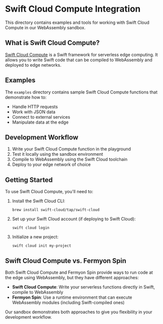 # Swift Cloud Compute Integration

This directory contains examples and tools for working with Swift Cloud Compute in our WebAssembly sandbox.

## What is Swift Cloud Compute?

[Swift Cloud Compute](https://github.com/swift-cloud/Compute) is a Swift framework for serverless edge computing. It allows you to write Swift code that can be compiled to WebAssembly and deployed to edge networks.

## Examples

The `examples` directory contains sample Swift Cloud Compute functions that demonstrate how to:
- Handle HTTP requests
- Work with JSON data
- Connect to external services
- Manipulate data at the edge

## Development Workflow

1. Write your Swift Cloud Compute function in the playground
2. Test it locally using the sandbox environment
3. Compile to WebAssembly using the Swift Cloud toolchain
4. Deploy to your edge network of choice

## Getting Started

To use Swift Cloud Compute, you'll need to:

1. Install the Swift Cloud CLI:
   ```
   brew install swift-cloud/tap/swift-cloud
   ```

2. Set up your Swift Cloud account (if deploying to Swift Cloud):
   ```
   swift cloud login
   ```

3. Initialize a new project:
   ```
   swift cloud init my-project
   ```

## Swift Cloud Compute vs. Fermyon Spin

Both Swift Cloud Compute and Fermyon Spin provide ways to run code at the edge using WebAssembly, but they have different approaches:

- **Swift Cloud Compute**: Write your serverless functions directly in Swift, compile to WebAssembly
- **Fermyon Spin**: Use a runtime environment that can execute WebAssembly modules (including Swift-compiled ones)

Our sandbox demonstrates both approaches to give you flexibility in your development workflow.
